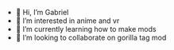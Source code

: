 - 👋 Hi, I’m Gabriel
- 👀 I’m interested in anime and vr
- 🌱 I’m currently learning how to make mods
- 💞️ I’m looking to collaborate on gorilla tag mod
